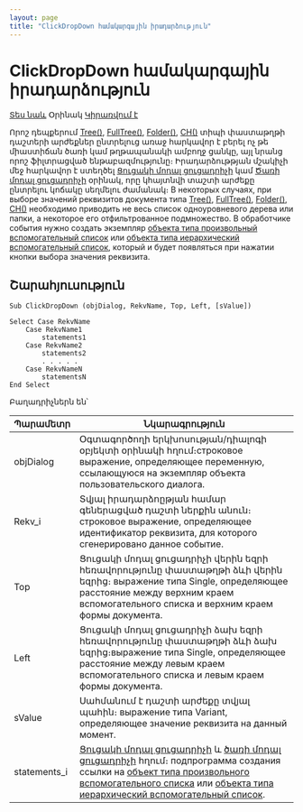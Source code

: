 ```yaml
---
layout: page
title: "ClickDropDown համակարգային իրադարձություն"
---
```


# ClickDropDown համակարգային իրադարձություն


[Տես նաև](../scriptstproced.md) Օրինակ [Կիրառվում է](../Functions/AsDialog.md)

Որոշ դեպքերում [Tree()](../Types/Tree().md), [FullTree()](../Types/FULLTREE().md), [Folder()](../Types/Folder().md),  [CH()](../Types/Ch().md) տիպի փաստաթղթի դաշտերի արժեքներ ընտրելուց առաջ հարկավոր է բերել ոչ թե 
միաստիճան ծառի կամ թղթապանակի ամբողջ ցանկը, այլ նրանց որոշ ֆիլտրացված ենթաբազմությունը։ Իրադարձութթյան մշակիչի մեջ հարկավոր է ստեղծել [Ցուցակի մոդալ ցուցադրիչի](../Functions/AsModalBrowser.md) կամ [Ծառի մոդալ ցուցադրիչի](../Functions/AsTreeModalBrowser.md) օրինակ, որը կհայտնվի տաշտի արժեքը ընտրելու կոճակը սեղմելու ժամանակ։ 
В некоторых случаях, при выборе значений реквизитов документа типа [Tree()](../Types/Tree().html), [FullTree()](../Types/FULLTREE().html), [Folder()](../Types/Folder().html), [CH()](../Types/Ch().html) необходимо приводить не весь список одноуровневого дерева или папки, а некоторое его отфильтрованное подмножество. В обработчике события нужно создать экземпляр [объекта типа произвольный вспомогательный список](../Functions/AsModalBrowser.md) или
[объекта типа иерархический вспомогательный список](../Functions/AsTreeModalBrowser.md), который и будет появляться при нажатии кнопки выбора значения реквизита.  


## Շարահյուսություն

```as4x
Sub ClickDropDown (objDialog, RekvName, Top, Left, [sValue])

Select Case RekvName 
    Case RekvName1
        statements1
    Case RekvName2
        statements2
        . . . . .
    Case RekvNameN
        statementsN
End Select    
```

Բաղադրիչներն են՝

| Պարամետր | Նկարագրություն |
|--|--|
| objDialog | Օգտագործողի երկխոսության/դիալոգի օբյեկտի օրինակի հղում։строковое выражение, определяющее переменную, ссылающуюся на экземпляр объекта пользовательского диалога. |
| Rekv_i | Տվյալ իրադարձոըթյան համար գեներացված դաշտի ներքին անուն։ строковое выражение, определяющее идентификатор реквизита, для которого сгенерировано данное событие. |
| Top | Ցուցակի մոդալ ցուցադրիչի վերին եզրի հեռավորությունը փաստաթղթի ձևի վերին եզրից։ выражение типа Single, определяющее расстояние между верхним краем вспомогательного списка и верхним краем формы документа. |
| Left | Ցուցակի մոդալ ցուցադրիչի ձախ եզրի հեռավորությունը փաստաթղթի ձևի ձախ եզրից։выражение типа Single, определяющее расстояние между левым краем вспомогательного списка и левым краем формы документа. |
| sValue | Սահմանում է դաշտի արժեքը տվյալ պահին։ выражение типа Variant, определяющее значение реквизита на данный момент. |
| statements_i | [Ցուցակի մոդալ ցուցադրիչի](../Functions/AsModalBrowser.md) և [ծառի մոդալ ցուցադրիչի](../Functions/AsTreeModalBrowser.md) հղում։ подпрограмма создания ссылки на [объект типа произвольного вспомогательного списка](../Functions/AsModalBrowser.html) или [объекта типа иерархический вспомогательный список](../Functions/AsTreeModalBrowser.html). |



